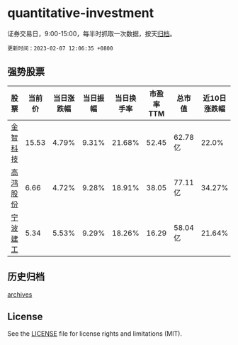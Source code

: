 # quantitative-investment

证券交易日，9:00-15:00，每半时抓取一次数据，按天[归档](archives)。

`更新时间：2023-02-07 12:06:35 +0800`

## 强势股票

|股票|当前价|当日涨跌幅|当日振幅|当日换手率|市盈率TTM|总市值|近10日涨跌幅|
|----|----|----|----|----|----|----|----|
|[金智科技](https://xueqiu.com/S/SZ002090)|15.53|4.79%|9.31%|21.68%|52.45|62.78亿|22.0%|
|[高鸿股份](https://xueqiu.com/S/SZ000851)|6.66|4.72%|9.28%|18.91%|38.05|77.11亿|34.27%|
|[宁波建工](https://xueqiu.com/S/SH601789)|5.34|5.53%|9.29%|18.26%|16.29|58.04亿|21.64%|

## 历史归档

[archives](archives)

## License

See the [LICENSE](LICENSE) file for license rights and limitations (MIT).